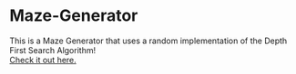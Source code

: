 # Maze-Generator
This is a Maze Generator that uses a random implementation of the Depth First Search Algorithm! <br />
[Check it out here.](https://www.youtube.com/watch?v=vpy4nFbFiTc)
